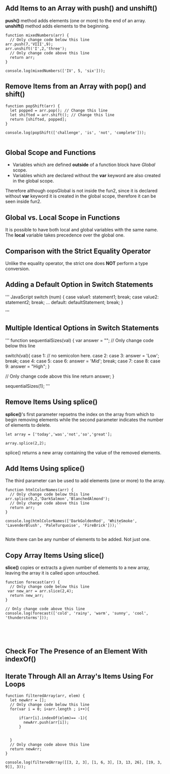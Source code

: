 ## Add Items to an Array with push() and unshift()
**push()** method adds elements (one or more) to the end of an array.
**unshift()** method adds elements to the beginning.

```
function mixedNumbers(arr) {
  // Only change code below this line
arr.push(7,'VIII',9);
arr.unshift('I',2,'three');
  // Only change code above this line
  return arr;
}

console.log(mixedNumbers(['IV', 5, 'six']));

```

## Remove Items from an Array with pop() and shift()

```
function popShift(arr) {
  let popped = arr.pop(); // Change this line
  let shifted = arr.shift(); // Change this line
  return [shifted, popped];
}

console.log(popShift(['challenge', 'is', 'not', 'complete']));


```

## Global Scope and Functions

+ Variables which are defined **outside** of a function block have *Global* scope.
+ Variables which are declared without the **var** keyword are also created in the global scope.

Therefore although oopsGlobal is not inside the fun2, since it is declared without **var** keyword it is created in the global scope, therefore it can be seen inside fun2.

## Global vs. Local Scope in Functions

It is possible to have both local and global variables with the same name. The **local** variable takes precedence over the global one.

## Comparison with the Strict Equality Operator
Unlike the equality operator, the strict one does **NOT** perform a type conversion.

## Adding a Default Option in Switch Statements
''' JavaScript
switch (num) {
  case value1:
    statement1;
    break;
  case value2:
    statement2;
    break;
...
  default:
    defaultStatement;
    break;
}

'''

## Multiple Identical Options in Switch Statements
'''
function sequentialSizes(val) {
  var answer = "";
  // Only change code below this line

  switch(val){
    case 1:  // no semicolon here.
    case 2:
    case 3: answer = 'Low'; break;
    case 4:
    case 5:
    case 6: answer = 'Mid'; break;
    case 7:
    case 8:
    case 9: answer = "High";
  }

  // Only change code above this line
  return answer;
}

sequentialSizes(1);
'''

## Remove Items Using splice()

**splice()**'s first parameter repsetns the index on the array from which to begin removing elements while the second parameter indicates the number of elements to delete.

```
let array = ['today','was','not','so','great'];

array.splice(2,2);

```

splice() returns a new array containing the value of the removed elements.


## Add Items Using splice()

The third parameter can be used to add elements (one or more) to the array.

```
function htmlColorNames(arr) {
  // Only change code below this line
arr.splice(0,2,'DarkSalmon','BlanchedAlmond');
  // Only change code above this line
  return arr;
}

console.log(htmlColorNames(['DarkGoldenRod', 'WhiteSmoke', 'LavenderBlush', 'PaleTurquoise', 'FireBrick']));``


```

Note there can be any number of elements to be added. Not just one.

## Copy Array Items Using slice()

**slice()** copies or extracts a given number of elements to a new array, leaving the array it is called upon untouched.
```
function forecast(arr) {
  // Only change code below this line
 var new_arr = arr.slice(2,4);
  return new_arr;
}

// Only change code above this line
console.log(forecast(['cold', 'rainy', 'warm', 'sunny', 'cool', 'thunderstorms']));





```

## Check For The Presence of an Element With indexOf()

## Iterate Through All an Array's Items Using For Loops

```
function filteredArray(arr, elem) {
  let newArr = [];
  // Only change code below this line
  for(var i = 0; i<arr.length ; i++){

      if(arr[i].indexOf(elem)== -1){
        newArr.push(arr[i]);
      }


  }
  // Only change code above this line
  return newArr;
}

console.log(filteredArray([[3, 2, 3], [1, 6, 3], [3, 13, 26], [19, 3, 9]], 3));


```
